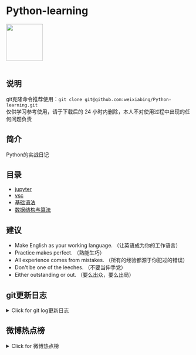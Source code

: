 # Python-learning
 <img src="https://i.giphy.com/media/LMt9638dO8dftAjtco/200.webp" width="100"><br><br>

## 说明
git克隆命令推荐使用：```git clone git@github.com:weixiabing/Python-learning.git```<br>
仅供学习参考使用，请于下载后的 24 小时内删除，本人不对使用过程中出现的任何问题负责
## 简介
Python的实战日记
## 目录
+ [jupyter](https://github.com/weixiabing/Python-learning/tree/main/jupyter)
+ [vsc](https://github.com/weixiabing/Python-learning/tree/main/vsc)
+ [基础语法](https://github.com/weixiabing/Python-learning/tree/main/%E5%9F%BA%E7%A1%80%E8%AF%AD%E6%B3%95)
+ [数据结构与算法](https://github.com/weixiabing/Python-learning/tree/main/%E6%95%B0%E6%8D%AE%E7%BB%93%E6%9E%84%E4%B8%8E%E7%AE%97%E6%B3%95)
## 建议
- Make English as your working language. （让英语成为你的工作语言）
- Practice makes perfect. （熟能生巧）
- All experience comes from mistakes. （所有的经验都源于你犯过的错误）
- Don't be one of the leeches. （不要当伸手党）
- Either outstanding or out. （要么出众，要么出局）
## git更新日志
<details>
<summary>Click for git log更新日志</summary>

 ``` diff
---start---

更新时间:2021-09-12 14:14:48linux远程更新
commit 99b6daeac675c39fdeacf3491738ec1cc89b70c4
Author: weixiabing <weixiabing@hotmail.com>
Date:   Sat Sep 11 06:14:47 2021 +0000

    Github Action Auto Updated

---end---

```
 </p>
</details>

## 微博热点榜
<details>
<summary>Click for 微博热点榜</summary>

 ---开始---

更新时间:2021-09-12 14:14:48github action更新<br>
|  序号   | 关键字  |热度|
|  ----  | ----  |----|
| 1	|顺丰回应签收确认加一元钱	|2319922|
 | 2	|女童舍不得吃虾带给生病的妈妈	|1417439|
 | 3	|莆田疫情	|898478|
 | •	|YSL颠覆美的边界	||
 | 4	|杨幂斛珠夫人生日剧照	|803714|
 | 5	|郑州40万辆泡水车去哪儿了	|705347|
 | 6	|老太脱裤耍赖拒搬出已售房屋	|651694|
 | 7	|好好的名字被姓毁了	|615086|
 | 8	|长沙一小学让家长体验当老师	|598950|
 | 9	|阿富汗数十名妇女游行支持塔利班	|595352|
 | 10	|日本将举行28年来首次大规模军演	|594519|
 | 11	|虚假和真实大学生的区别	|593736|
 | 12	|从莆田出来的人都去了哪儿	|556920|
 | 13	|莆田至少已形成4代传播	|435704|
 | 14	|成都女子一人去塞尔维亚旅游失联	|407331|
 | 15	|游戏账号租售属违法行为	|404701|
 | 16	|莆田已检测出17份样本为德尔塔毒株	|403844|
 | 17	|抽马克龙耳光男子获释	|400256|
 | 18	|女子假装送外卖感谢消防员灭火	|393314|
 | 19	|徐杰回应酒精中毒谣言	|392500|
 | 20	|特战队员照镜子34秒反向击灭烛火	|392229|
 | 21	|因为熬夜看淡人生	|392123|
 | 22	|宿舍里的悲欢并不相通	|379341|
 | 23	|酵素是一种很普通的酶	|377134|
 | 24	|7岁男孩爱做饭自学20多道菜	|363459|
 | 25	|显微镜下的大明官宣阵容	|337474|
 | 26	|是我羡慕的发量了	|300119|
 | 27	|男子入侵500多组家用监控窥隐私	|286463|
 | 28	|消费者质疑泡泡玛特诱导消费	|283382|
 | 29	|波什入选篮球名人堂	|270266|
 | 30	|退伍兵回家定时喊妈妈熄灯起床	|262775|
 | 31	|陈瑶DIY废弃玻璃瓶	|261614|
 | 32	|所有人梦寐以求的室友	|260259|
 | 33	|九龄居然撒娇了	|255059|
 | 34	|父子俩高铁占座还光脚架桌板上	|252310|
 | 35	|手机越大越护眼吗	|247582|
 | 36	|张新成微博版本太低不能连麦	|244469|
 | 37	|猫咪是怎么擦玻璃的	|232509|
 | 38	|毕业生共享屏幕3小时被骗70万	|228469|
 | 39	|主副眼可以用看门上猫眼来判断	|225325|
 | 40	|熊猫宝宝越狱被队友坑	|209906|
 | 41	|乡村小学的留虾女孩	|208270|
 | 42	|福建新增本土确诊20例	|199021|
 | 43	|原来猫的牙齿这么整齐	|194213|
 | 44	|福建疫情	|182502|
 | 45	|宋威龙步惊云造型还原度	|173522|
 | 46	|莆田疑似疫情源头曾三次核酸阴性	|173028|
 | 47	|关于我妈的一切开分	|170614|
 | 48	|快乐家族首次六人合体	|148893|
 | 49	|武汉大学2021级本科生开学典礼	|148406|
 | 50	|高校送谐音梗水果给新生	|145738|
 
---结束---
 
 </p>
</details>
